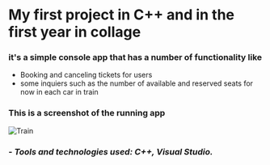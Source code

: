 <h1>My first project in C++ and in the first year in collage</h1>
<h3>it's a simple console app that has a number of functionality like</h3>
<ul> 
  <li>Booking and canceling tickets for users</li> 
  <li>some inquiers such as the number of available and reserved seats for now in each car in train</li> 
</ul>
<h3>This is a screenshot of the running app</h3>

![Train](https://user-images.githubusercontent.com/53629881/163654332-47026648-48ae-417b-a28a-3aa6d060a089.PNG)

<h3>- <em>Tools and technologies used: C++, Visual Studio.</h3>
